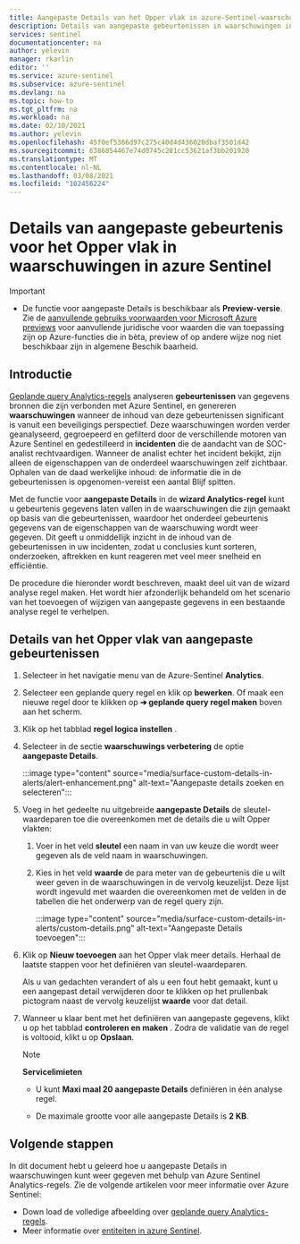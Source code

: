```yaml
---
title: Aangepaste Details van het Opper vlak in azure-Sentinel-waarschuwingen | Microsoft Docs
description: Details van aangepaste gebeurtenissen in waarschuwingen in azure Sentinel Analytics-regels extra heren en weer gegeven, voor betere en meer volledige informatie over incidenten
services: sentinel
documentationcenter: na
author: yelevin
manager: rkarlin
editor: ''
ms.service: azure-sentinel
ms.subservice: azure-sentinel
ms.devlang: na
ms.topic: how-to
ms.tgt_pltfrm: na
ms.workload: na
ms.date: 02/10/2021
ms.author: yelevin
ms.openlocfilehash: 45f0ef5366d97c275c40d4d436020dbaf3501d42
ms.sourcegitcommit: 6386854467e74d0745c281cc53621af3bb201920
ms.translationtype: MT
ms.contentlocale: nl-NL
ms.lasthandoff: 03/08/2021
ms.locfileid: "102456224"
---
```

# <a name="surface-custom-event-details-in-alerts-in-azure-sentinel"></a>Details van aangepaste gebeurtenis voor het Opper vlak in waarschuwingen in azure Sentinel 

> [!IMPORTANT]
>
> - De functie voor aangepaste Details is beschikbaar als **Preview-versie**. Zie de [aanvullende gebruiks voorwaarden voor Microsoft Azure previews](https://azure.microsoft.com/support/legal/preview-supplemental-terms/) voor aanvullende juridische voor waarden die van toepassing zijn op Azure-functies die in bèta, preview of op andere wijze nog niet beschikbaar zijn in algemene Beschik baarheid.

## <a name="introduction"></a>Introductie

[Geplande query Analytics-regels](tutorial-detect-threats-custom.md) analyseren **gebeurtenissen** van gegevens bronnen die zijn verbonden met Azure Sentinel, en genereren **waarschuwingen** wanneer de inhoud van deze gebeurtenissen significant is vanuit een beveiligings perspectief. Deze waarschuwingen worden verder geanalyseerd, gegroepeerd en gefilterd door de verschillende motoren van Azure Sentinel en gedestilleerd in **incidenten** die de aandacht van de SOC-analist rechtvaardigen. Wanneer de analist echter het incident bekijkt, zijn alleen de eigenschappen van de onderdeel waarschuwingen zelf zichtbaar. Ophalen van de daad werkelijke inhoud: de informatie die in de gebeurtenissen is opgenomen-vereist een aantal Blijf spitten.

Met de functie voor **aangepaste Details** in de **wizard Analytics-regel** kunt u gebeurtenis gegevens laten vallen in de waarschuwingen die zijn gemaakt op basis van die gebeurtenissen, waardoor het onderdeel gebeurtenis gegevens van de eigenschappen van de waarschuwing wordt weer gegeven. Dit geeft u onmiddellijk inzicht in de inhoud van de gebeurtenissen in uw incidenten, zodat u conclusies kunt sorteren, onderzoeken, aftrekken en kunt reageren met veel meer snelheid en efficiëntie.

De procedure die hieronder wordt beschreven, maakt deel uit van de wizard analyse regel maken. Het wordt hier afzonderlijk behandeld om het scenario van het toevoegen of wijzigen van aangepaste gegevens in een bestaande analyse regel te verhelpen.

## <a name="how-to-surface-custom-event-details"></a>Details van het Opper vlak van aangepaste gebeurtenissen

1. Selecteer in het navigatie menu van de Azure-Sentinel **Analytics**.

1. Selecteer een geplande query regel en klik op **bewerken**. Of maak een nieuwe regel door te klikken op **&#10132; geplande query regel maken** boven aan het scherm.

1. Klik op het tabblad **regel logica instellen** .

1. Selecteer in de sectie **waarschuwings verbetering** de optie **aangepaste Details**.

    :::image type="content" source="media/surface-custom-details-in-alerts/alert-enhancement.png" alt-text="Aangepaste details zoeken en selecteren":::

1. Voeg in het gedeelte nu uitgebreide **aangepaste Details** de sleutel-waardeparen toe die overeenkomen met de details die u wilt Opper vlakten:

    1. Voer in het veld **sleutel** een naam in van uw keuze die wordt weer gegeven als de veld naam in waarschuwingen.

    1. Kies in het veld **waarde** de para meter van de gebeurtenis die u wilt weer geven in de waarschuwingen in de vervolg keuzelijst. Deze lijst wordt ingevuld met waarden die overeenkomen met de velden in de tabellen die het onderwerp van de regel query zijn.
    
        :::image type="content" source="media/surface-custom-details-in-alerts/custom-details.png" alt-text="Aangepaste Details toevoegen":::

1. Klik op **Nieuw toevoegen** aan het Opper vlak meer details. Herhaal de laatste stappen voor het definiëren van sleutel-waardeparen. 

    Als u van gedachten verandert of als u een fout hebt gemaakt, kunt u een aangepast detail verwijderen door te klikken op het prullenbak pictogram naast de vervolg keuzelijst **waarde** voor dat detail.

1. Wanneer u klaar bent met het definiëren van aangepaste gegevens, klikt u op het tabblad **controleren en maken** . Zodra de validatie van de regel is voltooid, klikt u op **Opslaan**.

    > [!NOTE]
    > 
    >**Servicelimieten**
    > - U kunt **Maxi maal 20 aangepaste Details** definiëren in één analyse regel.
    >
    > - De maximale grootte voor alle aangepaste Details is **2 KB**.

## <a name="next-steps"></a>Volgende stappen
In dit document hebt u geleerd hoe u aangepaste Details in waarschuwingen kunt weer gegeven met behulp van Azure Sentinel Analytics-regels. Zie de volgende artikelen voor meer informatie over Azure Sentinel:
- Down load de volledige afbeelding over [geplande query Analytics-regels](tutorial-detect-threats-custom.md).
- Meer informatie over [entiteiten in azure Sentinel](entities-in-azure-sentinel.md).
